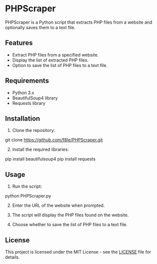 # PHPScraper

PHPScraper is a Python script that extracts PHP files from a website and optionally saves them to a text file.

## Features

- Extract PHP files from a specified website.
- Display the list of extracted PHP files.
- Option to save the list of PHP files to a text file.

## Requirements

- Python 3.x
- BeautifulSoup4 library
- Requests library

## Installation

1. Clone the repository:

git clone https://github.com/f8le/PHPScraper.git


2. Install the required libraries:

pip install beautifulsoup4
pip install requests


## Usage

1. Run the script:

python PHPScraper.py


2. Enter the URL of the website when prompted.

3. The script will display the PHP files found on the website.

4. Choose whether to save the list of PHP files to a text file.

## License

This project is licensed under the MIT License - see the [LICENSE](LICENSE) file for details.
